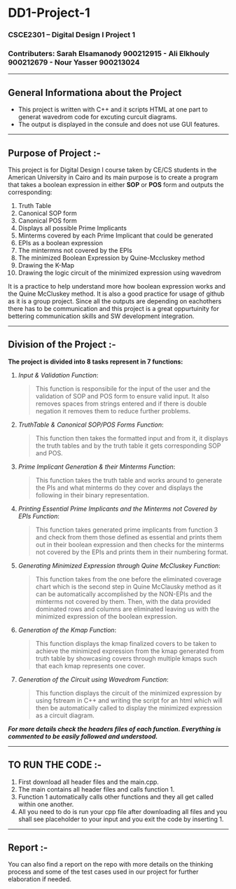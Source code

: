 # DD1-Project-1
### CSCE2301 – Digital Design I Project 1
### Contributers: Sarah Elsamanody 900212915 - Ali Elkhouly 900212679 - Nour Yasser 900213024
-----

## General Informationa about the Project
- This project is written with C++ and it scripts HTML at one part to generat wavedrom code for excuting curcuit diagrams.
- The output is displayed in the consule and does not use GUI features.

-----
## Purpose of Project :-
This project is for Digital Design I course taken by CE/CS students in the American University in Cairo and its main purpose is to create a program 
that takes a boolean expression in either **SOP** or **POS** form and outputs the corresponding:
1.  Truth Table
2.  Canonical SOP form
3.  Canonical POS form
4.  Displays all possible Prime Implicants
5.  Minterms covered by each Prime Implicant that could be generated
6.  EPIs as a boolean expression
7.  The mintermns not covered by the EPIs
8.  The minimized Boolean Expression by Quine-Mccluskey method
9.  Drawing the K-Map
10. Drawing the logic circuit of the minimized expression using wavedrom

It is a practice to help understand more how boolean expression works and the Quine McCluskey method. It is also a good practice for usage of github as it is a group project.
Since all the outputs are depending on eachothers there has to be communication and this project is a great oppurtuinity for bettering communication skills and SW development integration.

-----
## Division of the Project :-
**The project is divided into 8 tasks represent in 7 functions:**

1. *Input & Validation Function*:

    >This function is responsibile for the input of the user and the validation of SOP and POS form to ensure valid input. It also removes spaces from strings entered and if there is double negation it removes them to reduce further problems.

2. *TruthTable & Canonical SOP/POS Forms Function*:
   
    >This function then takes the formatted input and from it, it displays the truth tables and by the truth table it gets corresponding SOP and POS.

3.  *Prime Implicant Generation & their Minterms Function*:
    
    >This function takes the truth table and works around to generate the PIs and what minterms do they cover and displays the following in their binary representation.

4. *Printing Essential Prime Implicants and the Minterms not Covered by EPIs Function*:

    >This function takes generated prime implicants from function 3 and check from them those defined as essential and prints them out in their boolean expression and then checks for the minterms not covered by the EPIs and prints them in their numbering format.
    
5. *Generating Minimized Expression through Quine McCluskey Function*:

    >This function takes from the one before the eliminated coverage chart which is the second step in Quine McClausky method as it can be automatically accomplished by the NON-EPIs and the minterms not covered by them. Then, with the data provided dominated rows and columns are eliminated leaving us with the minimized expression of the boolean expression.

6. *Generation of the Kmap Function*:

    >This function displays the kmap finalized covers to be taken to achieve the minimized expression from the kmap generated from truth table by showcasing covers through multiple kmaps such that each kmap represents one cover.

7. *Generation of the Circuit using Wavedrom Function*:

    >This function displays the circuit of the minimized expression by using fstream in C++ and writing the script for an html which will then be automatically called to display the minimized expression as a circuit diagram.
     
***For more details check the headers files of each function. Everything is commented to be easily followed and understood.***

------

## TO RUN THE CODE :-

1. First download all header files and the main.cpp.
2. The main contains all header files and calls function 1.
3. Function 1 automatically calls other functions and they all get called within one another.
4. All you need to do is run your cpp file after downloading all files and you shall see placeholder to your input and you exit the code by inserting 1.

-----

## Report :-
You can also find a report on the repo with more details on the thinking process and some of the test cases used in our project for further elaboration if needed.
